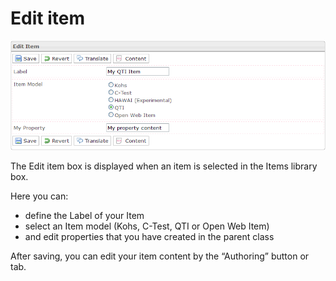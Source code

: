 <!--
parent: 'Manage Items'
created_at: '2012-03-16 17:01:37'
updated_at: '2013-03-13 13:19:04'
authors:
    - 'Jérôme Bogaerts'
contributors:
    - 'Sophie Doublet'
tags:
    - 'Manage Items'
-->

Edit item
=========

![](../resources/edit-items.png)

The Edit item box is displayed when an item is selected in the Items library box.

Here you can:

-   define the Label of your Item
-   select an Item model (Kohs, C-Test, QTI or Open Web Item)
-   and edit properties that you have created in the parent class

After saving, you can edit your item content by the “Authoring” button or tab.


